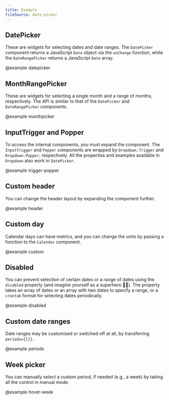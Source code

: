 ```yaml
---
title: Example
fileSource: date-picker
---
```


## DatePicker

These are widgets for selecting dates and date ranges. The `DatePicker` component returns a JavaScript `Date` object via the `onChange` function, while the `DateRangePicker` returns a JavaScript `Date` array.

@example datepicker

## MonthRangePicker

These are widgets for selecting a single month and a range of months, respectively. The API is similar to that of the `DatePicker` and `DateRangePicker` components.

@example monthpicker

## InputTrigger and Popper

To access the internal components, you must expand the component. The `InputTrigger` and `Popper` components are wrapped by `Dropdown.Trigger` and `Dropdown.Popper`, respectively. All the properties and examples available in `Dropdown` also work in `DatePicker`.

@example trigger-popper

## Custom header

You can change the header layout by expanding the component further.

@example header

## Custom day

Calendar days can have metrics, and you can change the units by passing a function to the `Calendar` component.

@example custom

## Disabled

You can prevent selection of certain dates or a range of dates using the `disabled` property (and imagine yourself as a superhero 🕺🏻). The property takes an array of dates or an array with two dates to specify a range, or a `crontab` format for selecting dates periodically.

@example disabled

## Custom date ranges

Date ranges may be customized or switched off at all, by transferring `periods={[]}`.

@example periods

## Week picker

You can manually select a custom period, if needed (e.g., a week) by taking all the control in manual mode.

@example hover-week
